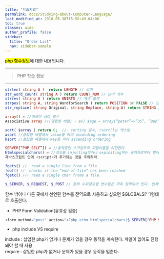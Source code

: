 ```yaml
---
title: "학습자료"
permalink: docs/Studying-about-Computer-Language/
last_modified_at: 2018-05-30T15:58:49-04:00
toc: true
classes: wide
author_profile: false
sidebar:
  title: "Order List"
  nav: sidebar-sample
---
```




<mark>php 함수정보</mark>에 대한 내용입니다.

---
> PHP 학습 정보
---  

```php
strlen( string A )  return LENGTH // 길이  
str_word_count( string A ) return COUNT_NUM // 단어 개수  
strrev( string A ) return GNIRTS // 역순 출력  
strpos( string A, string WordforSearch ) return POSITION or FALSE // 단어 검색 (첫 글자 = 0 출력)  
str_replace( string Original, string Replace, string A) return STRING // 단어 치환  

array() = //어레이 생성 함수  
Associative array //(결합형 배열) - ex) $age = array(“peter”=>“35”, “Ben”=>“37);  

sort( $array ) return 0;  //- sorting 함수, rsort()는 역소팅  
asort //결합형 배열에서 value를 따라 ascending ordering  
ksort //결합형 배열에서 Key를 따라 ascending ordering  

SERVER[“PHP_SELF”]) = //동작중인 스크립트의 파일이름을 리턴한다.  
htmlspecialchars() = //코드를 injecting하거나 exploiting하는 공격자로부터 방어하기 위한 변환 함수  
자바스크립트 안에 <script>가 추가되는 것을 주의하라.  

fgets() //- read a single line from a file.   
feof() //- checks if the “end-of-file” has been reached  
fgetc() //- read a single char froma a file.  
```  

```php
$_SERVER, $_REQUEST, $_POST // 등의 수퍼글로벌 변수들은 미리 정의되어 있다. 언제든 사용가능  
```  

함수 밖이나 다른 곳에서 선언된 함수를 전역으로 사용하고 싶으면 $GLOBALS[‘ ’]형태로 호출한다.

-  PHP Form Validation(유효성 검증)

```php
<form method="post" action="<?php echo htmlspecialchars($_SERVER["PHP_SELF"]);?>">
```    

- php include VS require

 include
:   삽입한 php가 없거나 문제가 있을 경우 동작을 계속한다. 파일이 없어도 진행돼야 할 때 사용  
 require
:   삽입한 php가 없거나 문제가 있을 경우 동작을 멈춘다.  
